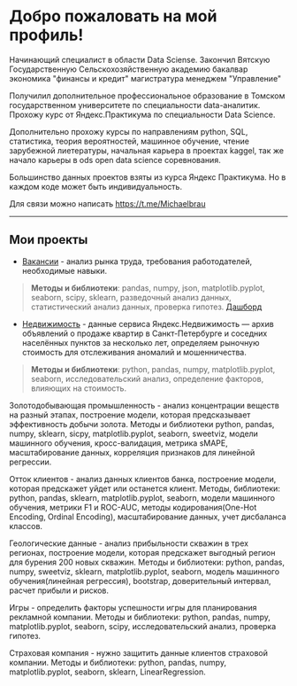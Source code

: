 # Добро пожаловать на мой профиль!

Начинающий специалист в области Data Sciense.
Закончил Вятскую Государственную Сельскохозяйственную академию 
бакалвар экономика "финансы и кредит"
магистратура менеджем "Управление"

Получилил дополнительное профессиональное образование в Томском государственном университете по специальности data-аналитик.
Прохожу курс от Яндекс.Практикума по специальности Data Science.

Дополнительно прохожу курсы по направлениям python, SQL, статистика, теория вероятностей, машинное обучение, чтение зарубежной лиетературы, начальная карьера в проектах kaggel, так же начало карьеры в ods open data science соревнования.

Большинство данных проектов взяты из курса Яндекс Практикума. Но в каждом коде может быть индивидуальность.

Для связи можно написать https://t.me/Michaelbrau

---
## Мои проекты
* [Вакансии](https://github.com/MichaelBroww/EDA_statistic.git) - анализ рынка труда, требования работодателей, необходимые навыки.
>**Методы и библиотеки**: pandas, numpy, json, matplotlib.pyplot, seaborn, scipy, sklearn, разведочный анализ данных, статистический анализ данных, проверка гипотез. [Дашборд](https://github.com/MichaelBroww/EDA_statistic/blob/main/Dashboard%20IT.pdf)

* [Недвижимость](https://github.com/MichaelBroww/Realty.git) - данные сервиса Яндекс.Недвижимость — архив объявлений о продаже квартир в Санкт-Петербурге и соседних населённых пунктов за несколько лет, определяем рыночную стоимость для отслеживания аномалий и мошенничества.
>**Методы и библиотеки**: python, pandas, numpy, matplotlib.pyplot, seaborn, исследовательский анализ, определение факторов, влияющих на стоимость.

Золотодобывающая промышленность - анализ концентрации веществ на разный этапах, построение модели, которая предсказывает эффективность добычи золота.
Методы и библиотеки python, pandas, numpy, sklearn, sicpy, matplotlib.pyplot, seaborn, sweetviz, модели машинного обучения, кросс-валидация, метрика sMAPE, масштабирование данных, корреляция признаков для линейной регрессии.

Отток клиентов - анализ данных клиентов банка, построение модели, которая предскажет уйдет или останется клиент.
Методы, библиотеки: python, pandas, sklearn, matplotlib.pyplot, seaborn, модели машинного обучения, метрики F1 и ROC-AUC, методы кодирования(One-Hot Encoding, Ordinal Encoding), масштабирование данных, учет дисбаланса классов.

Геологические данные - анализ прибыльности скважин в трех регионах, построение модели, которая предскажет выгодный регион для бурения 200 новых скважин.
Методы и библиотеки: python, pandas, numpy, sweetviz, sklearn, matplotlib.pyplot, seaborn, модель машинного обучения(линейная регрессия), bootstrap, доверительный интервал, расчет прибыли и рисков.

Игры - определить факторы успешности игры для планирования рекламной компании.
Методы и библиотеки: python, pandas, numpy, matplotlib.pyplot, seaborn, scipy, исследовательский анализ, проверка гипотез.

Страховая компания - нужно защитить данные клиентов страховой компании.
Методы и библиотеки: python, pandas, numpy, matplotlib.pyplot, seaborn, sklearn, LinearRegression.
